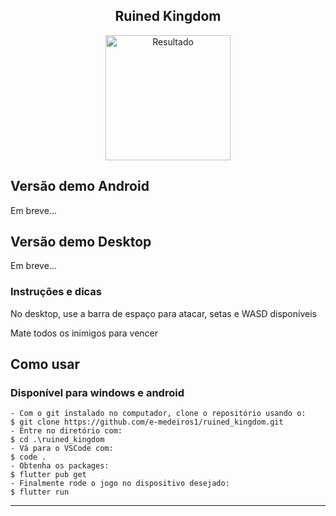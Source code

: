 <h2 align="center"> Ruined Kingdom </h2>  


<p align="center">
      <img src="https://user-images.githubusercontent.com/73318684/191071376-88868e4d-54e0-4e94-8d0c-73a5cafec2d2.png" width="200" alt="Resultado"/>
</p>



<h2> Versão demo Android </h2>  

Em breve...

<h2> Versão demo Desktop </h2>  

<p> Em breve... </p>

<h3> Instruções e dicas </h3>

No desktop, use a barra de espaço para atacar, setas e WASD disponíveis  

Mate todos os inimigos para vencer
 


<h2> Como usar </h2>
<h3> Disponível para windows e android </h3>

   ```
   - Com o git instalado no computador, clone o repositório usando o:
   $ git clone https://github.com/e-medeiros1/ruined_kingdom.git 
   - Entre no diretório com:
   $ cd .\ruined_kingdom
   - Vá para o VSCode com: 
   $ code .
   - Obtenha os packages:
   $ flutter pub get  
   - Finalmente rode o jogo no dispositivo desejado:
   $ flutter run  
   ```

   ---  
